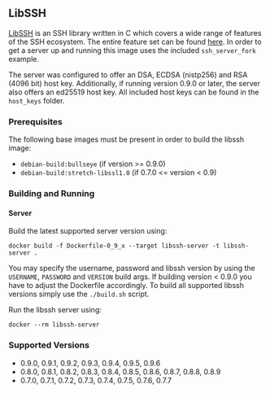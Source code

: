 ## LibSSH

[LibSSH](https://www.libssh.org/) is an SSH library written in C which covers a wide range of features of the SSH ecosystem. The entire feature set can be found [here](https://www.libssh.org/features/). In order to get a server up and running this image uses the included `ssh_server_fork` example.

The server was configured to offer an DSA, ECDSA (nistp256) and RSA (4096 bit) host key. Additionally, if running version 0.9.0 or later, the server also offers an ed25519 host key. All included host keys can be found in the `host_keys` folder.

### Prerequisites

The following base images must be present in order to build the libssh image:

- `debian-build:bullseye` (if version >= 0.9.0)
- `debian-build:stretch-libssl1.0` (if 0.7.0 <= version < 0.9)

### Building and Running

#### Server

Build the latest supported server version using:

`docker build -f Dockerfile-0_9_x --target libssh-server -t libssh-server .`

You may specify the username, password and libssh version by using the `USERNAME`, `PASSWORD` and `VERSION` build args. If building version < 0.9.0 you have to adjust the Dockerfile accordingly. To build all supported libssh versions simply use the `./build.sh` script.

Run the libssh server using:

`docker --rm libssh-server`

### Supported Versions

- 0.9.0, 0.9.1, 0.9.2, 0.9.3, 0.9.4, 0.9.5, 0.9.6
- 0.8.0, 0.8.1, 0.8.2, 0.8.3, 0.8.4, 0.8.5, 0.8.6, 0.8.7, 0.8.8, 0.8.9
- 0.7.0, 0.7.1, 0.7.2, 0.7.3, 0.7.4, 0.7.5, 0.7.6, 0.7.7
